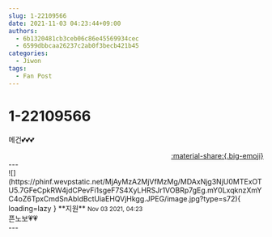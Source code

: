 ```yaml
---
slug: 1-22109566
date: 2021-11-03 04:23:44+09:00
authors:
  - 6b1320481cb3ceb06c86e45569934cec
  - 6599dbbcaa26237c2ab0f3becb421b45
categories:
  - Jiwon
tags:
  - Fan Post
---
```


# 1-22109566

<div class="post-container" markdown="1">
<div class="content-container md-sidebar__scrollwrap" markdown="1">

메건💕💕💕

</div>
</div>

<div style="text-align: right;" markdown="1">
<a href="https://weverse.io/fromis9/fanpost/1-22109566" style="text-align: right;">:material-share:{.big-emoji}</a>
</div>
---

<div class="comments-container md-sidebar__scrollwrap" markdown="1">
<div class="comment" markdown="1">
<div class='id-container' markdown="1">
![](https://phinf.wevpstatic.net/MjAyMzA2MjVfMzMg/MDAxNjg3NjU0MTExOTU5.7GFeCpkRW4jdCPevFi1sgeF7S4XyLHRSJr1VOBRp7gEg.mY0LxqknzXmYC4oZ6TpxCmdSnAbldBctUiaEHQVjHkgg.JPEG/image.jpg?type=s72){ loading=lazy }
**<span class="artist">지원</span>** <small>Nov 03 2021, 04:23</small><br>
</div>
<div class='comment-body' markdown="1">
픈노보💗💗
</div>
</div>
</div>
---
